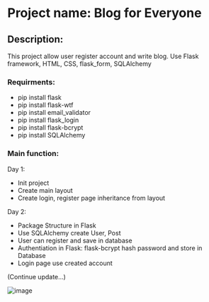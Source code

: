 # Project name: Blog for Everyone
## Description:
This project allow user register account and write blog. Use Flask framework, HTML, CSS, flask_form, SQLAlchemy

### Requirments:
- pip install flask
- pip install flask-wtf
- pip install email_validator
- pip install flask_login
- pip install flask-bcrypt
- pip install SQLAlchemy

### Main function:
Day 1:
- Init project
- Create main layout
- Create login, register page inheritance from layout

Day 2:
- Package Structure in Flask
- Use SQLAlchemy create User, Post 
- User can register and save in database 
- Authentiation in Flask: flask-bcrypt hash password and store in Database
- Login page use created account 

(Continue update...)

![image](https://user-images.githubusercontent.com/46947782/132485075-e70ede54-fa5a-48b2-b2b3-f94a952ece4a.png)



